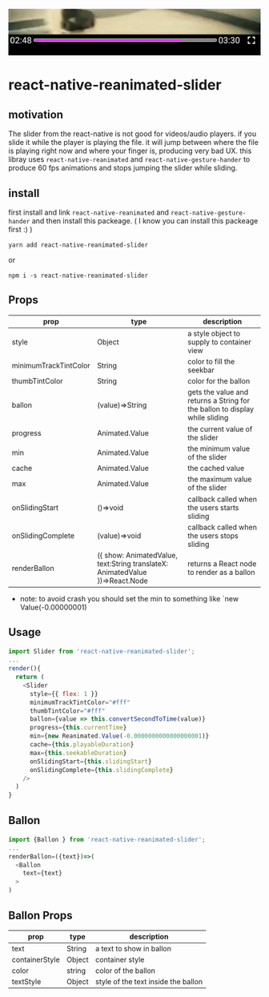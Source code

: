 ![](./examples/capture.gif)

# react-native-reanimated-slider


## motivation
The slider from the react-native is not good for videos/audio players. if you slide it while the player is playing the file. it will jump between where the file is playing right now and where your finger is, producing very bad UX. this libray uses `react-native-reanimated` and `react-native-gesture-hander`  to produce 60 fps animations and stops jumping the slider while sliding.

## install
first install and link `react-native-reanimated` and `react-native-gesture-hander` and then install this packeage. ( I know you can install this packeage first :) )

```
yarn add react-native-reanimated-slider
```
or 

```
npm i -s react-native-reanimated-slider
```

## Props
| prop                  | type                                                                                | description                                                                 |
| --------------------- | ----------------------------------------------------------------------------------- | --------------------------------------------------------------------------- |
| style                 | Object                                                                              | a style object to supply to container view                                  |
| minimumTrackTintColor | String                                                                              | color to fill the seekbar                                                   |
| thumbTintColor        | String                                                                              | color for the ballon                                                        |
| ballon                | (value)=>String                                                                     | gets the value and returns a String for the ballon to display while sliding |
| progress              | Animated.Value                                                                      | the current value of the slider                                             |
| min                   | Animated.Value                                                                      | the minimum value of the slider                                             |
| cache                 | Animated.Value                                                                      | the cached value                                                            |
| max                   | Animated.Value                                                                      | the maximum value of the slider                                             |
| onSlidingStart        | ()=>void                                                                            | callback called when the users starts sliding                               |
| onSlidingComplete     | (value)=>void                                                                       | callback called when the users stops sliding                                |
| renderBallon          | ({   show: AnimatedValue,     text:String translateX: AnimatedValue  })=>React.Node | returns a React node to render as a ballon                                  |


* note: to avoid crash you should set the min to something like `new Value(-0.00000001)

## Usage
```js
import Slider from 'react-native-reanimated-slider';
...
render(){
  return (
    <Slider
      style={{ flex: 1 }}
      minimumTrackTintColor="#fff"
      thumbTintColor="#fff"
      ballon={value => this.convertSecondToTime(value)}
      progress={this.currentTime}
      min={new Reanimated.Value(-0.0000000000000000001)}
      cache={this.playableDuration}
      max={this.seekableDuration}
      onSlidingStart={this.slidingStart}
      onSlidingComplete={this.slidingComplete}
    />
  )
}
```

## Ballon
```js
import {Ballon } from 'react-native-reanimated-slider';
...
renderBallon=({text})=>(
  <Ballon 
    text={text}
  >
)
```

## Ballon Props

| prop           | type   | description                         |
| -------------- | ------ | ----------------------------------- |
| text           | String | a text to show in ballon            |
| containerStyle | Object | container style                     |
| color          | string | color of the ballon                 |
| textStyle      | Object | style of the text inside the ballon |